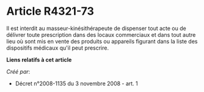 # Article R4321-73

Il est interdit au masseur-kinésithérapeute de dispenser tout acte ou de délivrer toute prescription dans des locaux
commerciaux et dans tout autre lieu où sont mis en vente des produits ou appareils figurant dans la liste des dispositifs
médicaux qu'il peut prescrire.

**Liens relatifs à cet article**

_Créé par_:

  - Décret n°2008-1135 du 3 novembre 2008 - art. 1
